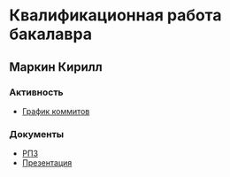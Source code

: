 # Квалификационная работа бакалавра

## Маркин Кирилл

### Активность

* [График коммитов](https://github.com/Kirmark/bachelor-qualification-work/graphs/commit-activity)

### Документы

* [РПЗ](/note/note.pdf)
* [Презентация](/presentation/presentation.pdf)
